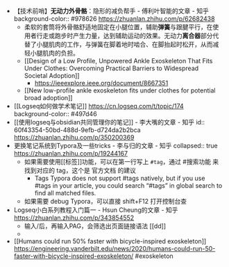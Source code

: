 - 【技术前哨】**无动力外骨骼**：隐形的减负帮手 - 傅利叶智能的文章 - 知乎
  background-color:: #978626
  https://zhuanlan.zhihu.com/p/62682438
	- 柔软的套筒将外骨骼舒适地固定在小腿位置，辅助**弹簧**与跟腱平行，在使用者行走或跑步时产生力量，达到辅助运动的效果。无动力**离合器**部分代替了小腿肌肉的工作，与弹簧在脚着地时啮合、在脚抬起时松开，从而减轻小腿肌肉的负担。
	- [[Design of a Low Profile, Unpowered Ankle Exoskeleton That Fits Under Clothes: Overcoming Practical Barriers to Widespread Societal Adoption]]
		- https://ieeexplore.ieee.org/document/8667351
	- [[New low-profile ankle exoskeleton fits under clothes for potential broad adoption]]
- [[Logseq如何做学术笔记]] https://cn.logseq.com/t/topic/174
  background-color:: #497d46
- [[使用logseq与obsidian共同管理你的笔记]] - 李大嘴的文章 - 知乎
  id:: 60f43354-50bd-488d-9efb-d724da2b2bca
  https://zhuanlan.zhihu.com/p/350200369
- 更换笔记系统到Typora及一些tricks - 李与归的文章 - 知乎
  collapsed:: true
  https://zhuanlan.zhihu.com/p/19244167
	- 如果需要使用[[标签]]功能，可以在第一行写上 `#tag`，通过 #搜索功能 来找到对应的 tag，这个是 官方文档 的建议
		- Tags
		  Typora does not support #tags natively, but if you use #tags in your article, you could search “#tags” in global search to find all matched files.
	- 如果需要 debug Typora，可以直接 shift+F12 打开控制台查
- Logseq小白系列教程入门篇一 - Hsun Cheung的文章 - 知乎
  https://zhuanlan.zhihu.com/p/343854552
	- 输入/后，再输入PAG，会筛选出页面链接语法 [[dd]]
	-
- [[Humans could run 50% faster with bicycle-inspired exoskeleton]] https://engineering.vanderbilt.edu/news/2020/humans-could-run-50-faster-with-bicycle-inspired-exoskeleton/
  #exoskeleton